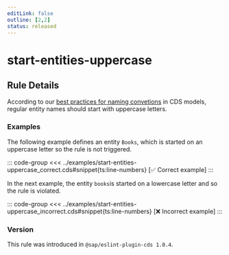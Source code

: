 ```yaml
---
editLink: false
outline: [2,2]
status: released
---
```


<script setup>
  import PlaygroundBadge from '../../../.vitepress/theme/components/PlaygroundBadge.vue'
</script>

# start-entities-uppercase

## Rule Details

According to our [best practices for naming convetions](../../../guides/domain-modeling#naming-conventions) in CDS models, regular entity names should start with uppercase letters.

### Examples

The following example defines an entity `Books`, which is started on an uppercase letter so the rule is not triggered.

::: code-group
<<< ../examples/start-entities-uppercase_correct.cds#snippet{ts:line-numbers} [✅ Correct example]
:::
<PlaygroundBadge
  name="start-entities-uppercase"
  kind="correct"
  :rules="{'@sap/cds/start-entities-uppercase': 'warn'}"
/>

In the next example, the entity `books`is started on a lowercase letter and so the rule is violated.

::: code-group
<<< ../examples/start-entities-uppercase_incorrect.cds#snippet{ts:line-numbers} [❌ Incorrect example]
:::
<PlaygroundBadge
  name="start-entities-uppercase"
  kind="incorrect"
  :rules="{'@sap/cds/start-entities-uppercase': 'warn'}"
/>

### Version
This rule was introduced in `@sap/eslint-plugin-cds 1.0.4`.

<!--
### Resources
[Rule source](https://github.tools.sap/cap/eslint-plugin-cds/tree/main/lib/rules/start-entities-uppercase.js)
-->